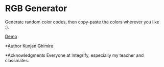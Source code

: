 # RGB  Generator

Generate random color codes, then copy-paste the colors wherever you like :). 


[Demo](https://ghimirekunji.github.io/RGB/)


*Author
Kunjan Ghimire

*Acknowledgments
Everyone at Integrify, especially my teacher and classmates.